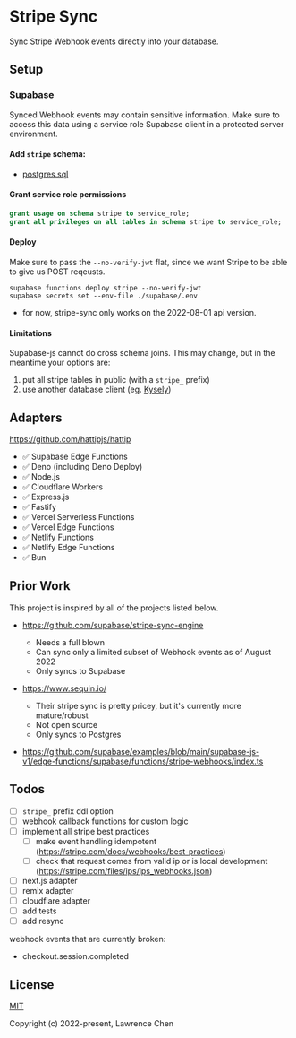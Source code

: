 # Stripe Sync

Sync Stripe Webhook events directly into your database.

## Setup

### Supabase

Synced Webhook events may contain sensitive information. Make sure to access this data using a service role Supabase client in a protected server environment.

#### Add `stripe` schema:

- [postgres.sql](/packages/stripe-sync/generated/postgres.sql)

#### Grant service role permissions

```sql
grant usage on schema stripe to service_role;
grant all privileges on all tables in schema stripe to service_role;
```

#### Deploy

Make sure to pass the `--no-verify-jwt` flat, since we want Stripe to be able to give us POST reqeusts.

```
supabase functions deploy stripe --no-verify-jwt
supabase secrets set --env-file ./supabase/.env
```

- for now, stripe-sync only works on the 2022-08-01 api version. 

#### Limitations

Supabase-js cannot do cross schema joins. This may change, but in the meantime your options are:

1) put all stripe tables in public (with a `stripe_` prefix)
2) use another database client (eg. [Kysely](https://github.com/koskimas/kysely))

## Adapters

https://github.com/hattipjs/hattip

- ✅ Supabase Edge Functions
- ✅ Deno (including Deno Deploy)
- ✅ Node.js
- ✅ Cloudflare Workers
- ✅ Express.js
- ✅ Fastify
- ✅ Vercel Serverless Functions
- ✅ Vercel Edge Functions
- ✅ Netlify Functions
- ✅ Netlify Edge Functions
- ✅ Bun

## Prior Work

This project is inspired by all of the projects listed below.

- https://github.com/supabase/stripe-sync-engine
  - Needs a full blown 
  - Can sync only a limited subset of Webhook events as of August 2022
  - Only syncs to Supabase

- https://www.sequin.io/
  - Their stripe sync is pretty pricey, but it's currently more mature/robust
  - Not open source
  - Only syncs to Postgres

- https://github.com/supabase/examples/blob/main/supabase-js-v1/edge-functions/supabase/functions/stripe-webhooks/index.ts

## Todos

- [ ] `stripe_` prefix ddl option
- [ ] webhook callback functions for custom logic
- [ ] implement all stripe best practices
  - [ ] make event handling idempotent (https://stripe.com/docs/webhooks/best-practices)
  - [ ] check that request comes from valid ip or is local development (https://stripe.com/files/ips/ips_webhooks.json)
- [ ] next.js adapter
- [ ] remix adapter
- [ ] cloudflare adapter
- [ ] add tests
- [ ] add resync

webhook events that are currently broken:

- checkout.session.completed

## License

[MIT](https://github.com/lawrencecchen/stripe-sync/blob/main/LICENSE)

Copyright (c) 2022-present, Lawrence Chen